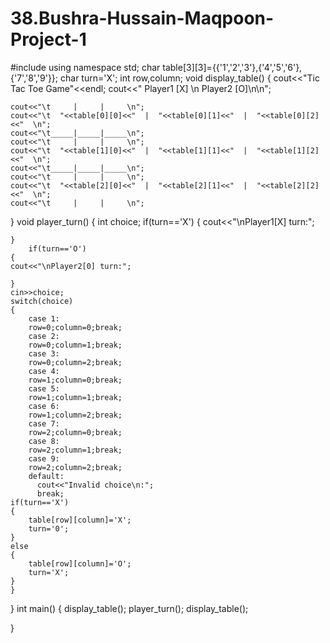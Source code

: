 # 38.Bushra-Hussain-Maqpoon-Project-1
#include<iostream>
using namespace std;
char table[3][3]={{'1','2','3'},{'4','5','6'},{'7','8','9'}};
char turn='X';
int row,column;
void display_table()
{
		cout<<"Tic Tac Toe Game"<<endl;
	cout<<" Player1 [X] \n Player2 [O]\n\n";
	
	cout<<"\t     |     |     \n";
	cout<<"\t  "<<table[0][0]<<"  |  "<<table[0][1]<<"  |  "<<table[0][2]<<"  \n";
	cout<<"\t_____|_____|_____\n";
	cout<<"\t     |     |     \n";
	cout<<"\t  "<<table[1][0]<<"  |  "<<table[1][1]<<"  |  "<<table[1][2]<<"  \n";
	cout<<"\t_____|_____|_____\n";
	cout<<"\t     |     |     \n";
	cout<<"\t  "<<table[2][0]<<"  |  "<<table[2][1]<<"  |  "<<table[2][2]<<"  \n";
	cout<<"\t     |     |     \n";
}
void player_turn()
{
	int choice;
	if(turn=='X')
	{
	cout<<"\nPlayer1[X] turn:";
		
	}
		if(turn=='O')
	{
	cout<<"\nPlayer2[0] turn:";
		
	}
	cin>>choice;
	switch(choice)
	{
		case 1:
		row=0;column=0;break;
		case 2:
		row=0;column=1;break;
		case 3:
		row=0;column=2;break;	
	    case 4:
		row=1;column=0;break;
		case 5:
		row=1;column=1;break;
		case 6:
		row=1;column=2;break;
		case 7:
		row=2;column=0;break;
		case 8:
		row=2;column=1;break;
		case 9:
		row=2;column=2;break;
		default:
		  cout<<"Invalid choice\n:";
		  break;
	if(turn=='X')	  
	{
		table[row][column]='X';
		turn='0';
	}
	else
	{
		table[row][column]='O';
		turn='X';
	}
	}
}
int main()
{
    display_table();
    player_turn();
	display_table();
			
}
